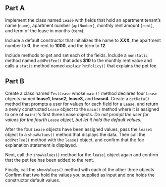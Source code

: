 ## Part A
Implement the class named `Lease` with fields that hold an apartment tenant’s name (`name`), apartment number (`aptNumber`), monthly rent amount (`rent`), and term of the lease in months (`term`). 

Include a default constructor that initializes the name to **XXX**, the apartment number to **0**, the rent to **1000**, and the term to **12**.

Include methods to get and set each of the fields. Include a `nonstatic` method named `addPetFee()` that adds **$10** to the monthly rent value and calls a `static` method named `explainPetPolicy()` that explains the pet fee.

## Part B
Create a class named `TestLease` whose `main()` method declares four `Lease` objects named **lease1**, **lease2**, **lease3**, and **lease4**. Create a `getData()` method that prompts a user for values for each field for a `Lease`, and return a newly constructed `Lease` object to the `main()` method where it is assigned to one of `main()`’s first three Lease objects. _Do not prompt the user for values for the fourth `Lease` object, but let it hold the default values._

After the four `Lease` objects have been assigned values, pass the `lease1` object to a `showValues()` method that displays the data. Then call the `addPetFee()` method with the `lease1` object, and confirm that the fee explanation statement is displayed. 

Next, call the `showValues()` method for the `lease1` object again and confirm that the pet fee has been added to the rent. 

Finally, call the `showValues()` method with each of the other three objects. Confirm that two hold the values you supplied as input and one holds the constructor default values.